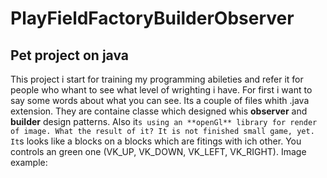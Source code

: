 # PlayFieldFactoryBuilderObserver
## Pet project on java
This project i start for training my programming abileties and refer it for people who whant to see what level of wrighting i have.
For first i want to say some words about what you can see. Its a couple of files whith .java extension. They are containe classe which designed whis **observer** and **builder** design patterns. Also it`s using an **openGl** library for render of image.
What the result of it? It is not finished small game, yet. It`s looks like a blocks on a blocks which are fitings with ich other. You controls an green one (VK_UP, VK_DOWN, VK_LEFT, VK_RIGHT).
Image example:

